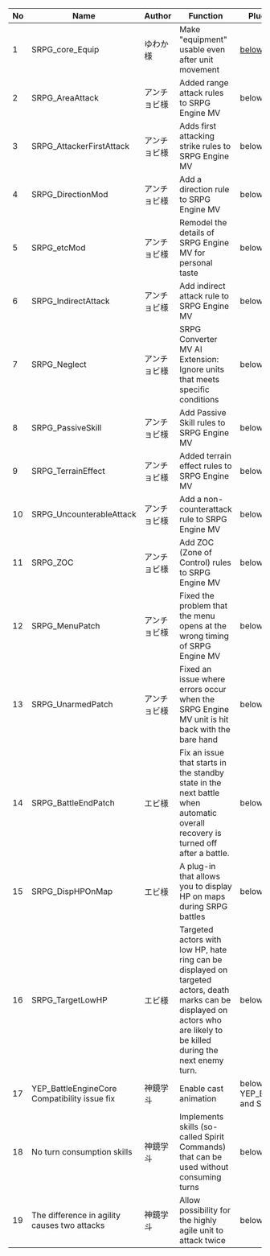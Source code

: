 | **No** | **Name**                                      | **Author** | **Function**                                                                                                                                                               | **Plugin Placement**                                                       |
| ------ | --------------------------------------------- | ---------- | -------------------------------------------------------------------------------------------------------------------------------------------------------------------------- | -------------------------------------------------------------------------- |
| 1      | SRPG\_core\_Equip                             | ゆわか様       | Make "equipment" usable even after unit movement                                                                                                                           | [<span class="underline">below SRPG\_core.js</span>](http://srpg_core.js/) |
| 2      | SRPG\_AreaAttack                              | アンチョビ様     | Added range attack rules to SRPG Engine MV                                                                                                                                 | below SRPG\_core.js                                                        |
| 3      | SRPG\_AttackerFirstAttack                     | アンチョビ様     | Adds first attacking strike rules to SRPG Engine MV                                                                                                                        | below SRPG\_core.js                                                        |
| 4      | SRPG\_DirectionMod                            | アンチョビ様     | Add a direction rule to SRPG Engine MV                                                                                                                                     | below SRPG\_core.js                                                        |
| 5      | SRPG\_etcMod                                  | アンチョビ様     | Remodel the details of SRPG Engine MV for personal taste                                                                                                                   | below SRPG\_core.js                                                        |
| 6      | SRPG\_IndirectAttack                          | アンチョビ様     | Add indirect attack rule to SRPG Engine MV                                                                                                                                 | below SRPG\_core.js                                                        |
| 7      | SRPG\_Neglect                                 | アンチョビ様     | SRPG Converter MV AI Extension: Ignore units that meets specific conditions                                                                                                | below SRPG\_core.js                                                        |
| 8      | SRPG\_PassiveSkill                            | アンチョビ様     | Add Passive Skill rules to SRPG Engine MV                                                                                                                                  | below SRPG\_core.js                                                        |
| 9      | SRPG\_TerrainEffect                           | アンチョビ様     | Added terrain effect rules to SRPG Engine MV                                                                                                                               | below SRPG\_core.js                                                        |
| 10     | SRPG\_UncounterableAttack                     | アンチョビ様     | Add a non-counterattack rule to SRPG Engine MV                                                                                                                             | below SRPG\_core.js                                                        |
| 11     | SRPG\_ZOC                                     | アンチョビ様     | Add ZOC (Zone of Control) rules to SRPG Engine MV                                                                                                                          | below SRPG\_core.js                                                        |
| 12     | SRPG\_MenuPatch                               | アンチョビ様     | Fixed the problem that the menu opens at the wrong timing of SRPG Engine MV                                                                                                | below SRPG\_core.js                                                        |
| 13     | SRPG\_UnarmedPatch                            | アンチョビ様     | Fixed an issue where errors occur when the SRPG Engine MV unit is hit back with the bare hand                                                                              | below SRPG\_core.js                                                        |
| 14     | SRPG\_BattleEndPatch                          | エビ様        | Fix an issue that starts in the standby state in the next battle when automatic overall recovery is turned off after a battle.                                             | below SRPG\_core.js                                                        |
| 15     | SRPG\_DispHPOnMap                             | エビ様        | A plug-in that allows you to display HP on maps during SRPG battles                                                                                                        | below SRPG\_core.js                                                        |
| 16     | SRPG\_TargetLowHP                             | エビ様        | Targeted actors with low HP, hate ring can be displayed on targeted actors, death marks can be displayed on actors who are likely to be killed during the next enemy turn. | below SRPG\_core.js                                                        |
| 17     | YEP\_BattleEngineCore Compatibility issue fix | 神鏡学斗       | Enable cast animation                                                                                                                                                      | below YEP\_BattleEngineCore and SRPG\_core.js                              |
| 18     | No turn consumption skills                    | 神鏡学斗       | Implements skills (so-called Spirit Commands) that can be used without consuming turns                                                                                     | below SRPG\_core.js                                                        |
| 19     | The difference in agility causes two attacks  | 神鏡学斗       | Allow possibility for the highly agile unit to attack twice                                                                                                                | below SRPG\_core.js                                                        |

